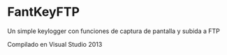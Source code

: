 # FantKeyFTP
Un simple keylogger con funciones de captura de pantalla y subida a FTP

Compilado en Visual Studio 2013 
